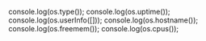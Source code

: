 console.log(os.type());
console.log(os.uptime());
console.log(os.userInfo([]));
console.log(os.hostname());
console.log(os.freemem());
 console.log(os.cpus());